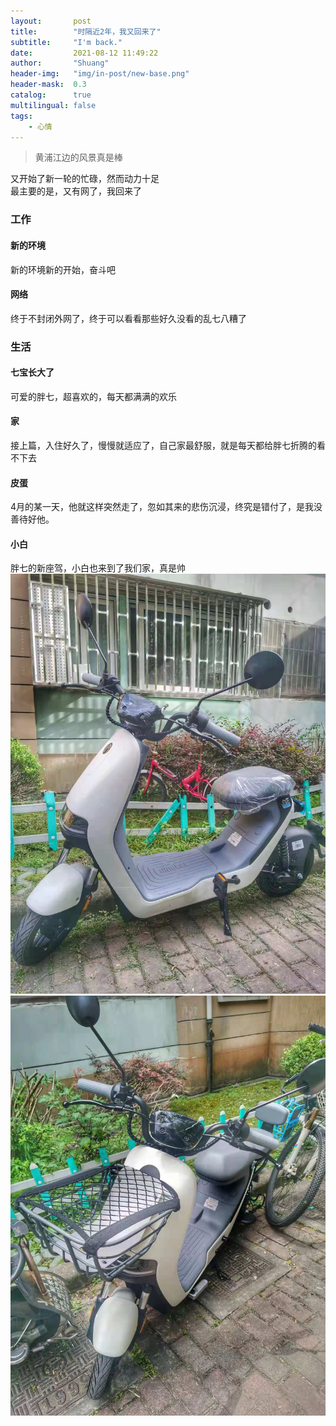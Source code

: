 ```yaml
---
layout:       post
title:        "时隔近2年，我又回来了"
subtitle:     "I'm back."
date:         2021-08-12 11:49:22
author:       "Shuang"
header-img:   "img/in-post/new-base.png"
header-mask:  0.3
catalog:      true
multilingual: false
tags:
    - 心情
---
```


> 黄浦江边的风景真是棒<br/>

又开始了新一轮的忙碌，然而动力十足</br>
最主要的是，又有网了，我回来了</br>

### 工作
#### 新的环境
新的环境新的开始，奋斗吧
#### 网络
终于不封闭外网了，终于可以看看那些好久没看的乱七八糟了
### 生活
#### 七宝长大了
可爱的胖七，超喜欢的，每天都满满的欢乐
#### 家
接上篇，入住好久了，慢慢就适应了，自己家最舒服，就是每天都给胖七折腾的看不下去
#### 皮蛋
4月的某一天，他就这样突然走了，忽如其来的悲伤沉浸，终究是错付了，是我没善待好他。
#### 小白
胖七的新座驾，小白也来到了我们家，真是帅
![](/img/in-post/post-I'm-back/ninebotA30_1.jpg)
![](/img/in-post/post-I'm-back/ninebotA30_2.jpg)

